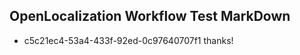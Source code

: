 ## OpenLocalization Workflow Test MarkDown
* c5c21ec4-53a4-433f-92ed-0c97640707f1 
thanks!<!--HONumber=Mar16_HO3-->
